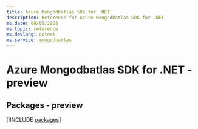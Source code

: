 ```yaml
---
title: Azure Mongodbatlas SDK for .NET
description: Reference for Azure Mongodbatlas SDK for .NET
ms.date: 08/05/2025
ms.topic: reference
ms.devlang: dotnet
ms.service: mongodbatlas
---
```

# Azure Mongodbatlas SDK for .NET - preview
## Packages - preview
[!INCLUDE [packages](mongodbatlas-index.md)]